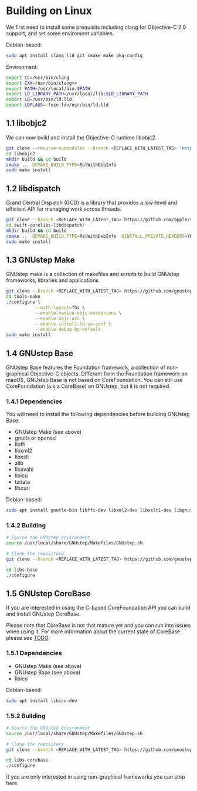 # Building on Linux

We first need to install some prequisits including
clang for Objective-C 2.0 support, and set some
enviroment variables.

Debian-based:
```sh
sudo apt install clang lld git cmake make pkg-config
```

Environment:
```sh
export CC=/usr/bin/clang
export CXX=/usr/bin/clang++
export PATH=/usr/local/bin:$PATH
export LD_LIBRARY_PATH=/usr/local/lib:$LD_LIBRARY_PATH
export LD=/usr/bin/ld.lld
export LDFLAGS=-fuse-ld=/usr/bin/ld.lld
```

## 1.1 libobjc2

We can now build and install the Objective-C runtime libobjc2.
```sh
git clone --recurse-submodules --branch <REPLACE_WITH_LATEST_TAG> "https://github.com/gnustep/libobjc2"
cd libobjc2
mkdir build && cd build
cmake .. -DCMAKE_BUILD_TYPE=RelWithDebInfo
sudo make install
```

## 1.2 libdispatch

Grand Central Dispatch (GCD) is a library that provides a
low-level and efficient API for managing work across threads.

```sh
git clone --branch <REPLACE_WITH_LATEST_TAG> https://github.com/apple/swift-corelibs-libdispatch
cd swift-corelibs-libdispatch/
mkdir build && cd build
cmake .. -DCMAKE_BUILD_TYPE=RelWithDebInfo -DINSTALL_PRIVATE_HEADERS=YES
sudo make install
```

## 1.3 GNUstep Make

GNUstep make is a collection of makefiles and scripts to
build GNUstep frameworks, libraries and applications.

```sh
git clone --branch <REPLACE_WITH_LATEST_TAG> https://github.com/gnustep/tools-make
cd tools-make
./configure \
           --with-layout=fhs \
           --enable-native-objc-exceptions \
           --enable-objc-arc \
           --enable-install-ld-so-conf \
           --enable-debug-by-default
sudo make install
```

## 1.4 GNUstep Base

GNUstep Base features the Foundation framework, a collection of non-graphical Objective-C objects.
Different from the Foundation framework on macOS, GNUstep Base is not based on CoreFoundation.
You can still use CoreFoundation (a.k.a CoreBase) on GNUstep, but it is not required.

### 1.4.1 Dependencies
You will need to install the following dependencies before building GNUstep Base:
- GNUstep Make (see above)
- gnutls or openssl
- libffi
- libxml2
- libxslt
- zlib
- libavahi
- libicu
- tzdata
- libcurl

Debian-based:
```sh
sudo apt install gnutls-bin libffi-dev libxml2-dev libxslt1-dev libgnutls28-dev zlib1g-dev libavahi-client-dev libicu-dev tzdata libcurl4-openssl-dev
```

### 1.4.2 Building

```sh
# Source the GNUstep environment
source /usr/local/share/GNUstep/Makefiles/GNUstep.sh

# Clone the repository
git clone --branch <REPLACE_WITH_LATEST_TAG> https://github.com/gnustep/libs-base

cd libs-base
./configure
```

## 1.5 GNUstep CoreBase
If you are interested in using the C-based CoreFoundation
API you can build and install GNUstep CoreBase.

Please note that CoreBase is not that mature yet and you can run into
issues when using it. For more information about the current state
of CoreBase please see [TODO]().

### 1.5.1 Dependencies
- GNUstep Make (see above)
- GNUstep Base (see above)
- libicu

Debian-based:
```sh
sudo apt install libicu-dev
```

### 1.5.2 Building

```sh
# Source the GNUstep environment
source /usr/local/share/GNUstep/Makefiles/GNUstep.sh

# Clone the repository
git clone --branch <REPLACE_WITH_LATEST_TAG> https://github.com/gnustep/libs-corebase

cd libs-corebase
./configure
```

If you are only interested in using non-graphical frameworks you can stop here.